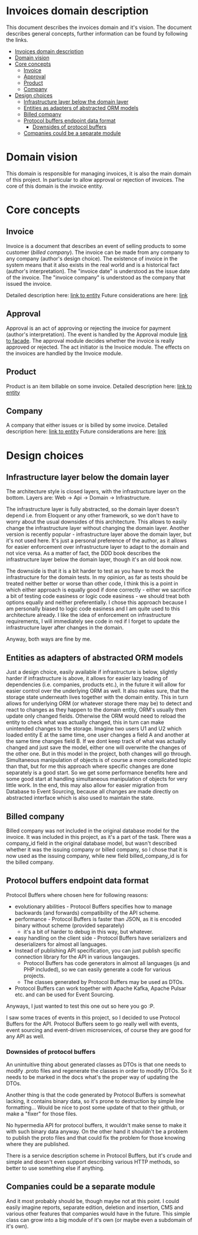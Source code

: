 Invoices domain description
==
This document describes the invoices domain and it's vision.
The document describes general concepts, further information can be found by following the links.


<!-- TOC -->
* [Invoices domain description](#invoices-domain-description)
* [Domain vision](#domain-vision)
* [Core concepts](#core-concepts)
  * [Invoice](#invoice)
  * [Approval](#approval)
  * [Product](#product)
  * [Company](#company)
* [Design choices](#design-choices)
  * [Infrastructure layer below the domain layer](#infrastructure-layer-below-the-domain-layer)
  * [Entities as adapters of abstracted ORM models](#entities-as-adapters-of-abstracted-orm-models)
  * [Billed company](#billed-company)
  * [Protocol buffers endpoint data format](#protocol-buffers-endpoint-data-format)
    * [Downsides of protocol buffers](#downsides-of-protocol-buffers)
  * [Companies could be a separate module](#companies-could-be-a-separate-module)
<!-- TOC -->

# Domain vision

This domain is responsible for managing invoices, it is also the main domain of this project.
In particular to allow approval or rejection of invoices.
The core of this domain is the invoice entity.

# Core concepts

## Invoice

Invoice is a document that describes an event of selling products to some customer (_billed company_).
The invoice can be made from any company to any company (author's design choice).
The existence of invoice in the system means that it also exists in the real world and is a historical fact (author's interpretation).
The "invoice date" is understood as the issue date of the invoice.
The "invoice company" is understood as the company that issued the invoice.

Detailed description here: [link to entity](Domain/Entities/Invoice.php)
Future considerations are here: [link](Domain/Entities/InvoiceFuture.md)

## Approval

Approval is an act of approving or rejecting the invoice for payment (author's interpretation).
The event is handled by the Approval module [link to facade](../Approval/Application/ApprovalFacade.php).
The approval module decides whether the invoice is really approved or rejected.
The act initiator is the Invoice module.
The effects on the invoices are handled by the Invoice module.


## Product

Product is an item billable on some invoice.
Detailed description here: [link to entity](Domain/Entities/Product.php)

## Company

A company that either issues or is billed by some invoice.
Detailed description here: [link to entity](Domain/Entities/Company.php)
Future considerations are here: [link](Domain/Entities/CompanyFuture.md)

# Design choices

## Infrastructure layer below the domain layer
The architecture style is closed layers, with the infrastructure layer on the bottom.
Layers are: Web -> Api -> Domain -> Infrastructure.

The infrastructure layer is fully abstracted, so the domain layer doesn't depend i.e. from Eloquent or any other
framework, so we don't have to worry about the usual downsides of this architecture.
This allows to easily change the infrastructure layer without changing the domain layer.
Another version is recently popular - infrastructure layer above the domain layer, but it's not used here.
It's just a personal preference of the author, as it allows for easier enforcement over infrastructure layer to adapt
to the domain and not vice versa.
As a matter of fact, the DDD book describes the infrastructure layer below the domain layer, though it's an old book
now.

The downside is that it is a bit harder to test as you have to mock the infrastructure for the domain tests.
In my opinion, as far as tests should be treated neither better or worse than other code,
I think this is a point in which either approach is equally good if done correctly - either we sacrifice a bit of
testing code easiness or logic code easiness - we should treat both options equally and neither preferentially.
I chose this approach because I am personally biased to logic code easiness and I am quite used to this architecture
already.
I like the idea of enforcement on infrastructure requirements,
I will immediately see code in red if I forget to update the infrastructure layer after changes in the domain.

Anyway, both ways are fine by me.

## Entities as adapters of abstracted ORM models

Just a design choice, easily available if infrastructure is below, slightly harder if infrastructure is above, it allows
for easier lazy loading of dependencies (i.e. companies, products etc.), in the future it will allow for easier control
over the underlying ORM as well.
It also makes sure, that the storage state underneath lives together with the domain entity.
This in turn allows for underlying ORM (or whatever storage there may be) to detect and react to changes as they
happen to the domain entity, ORM's usually then update only changed fields. Otherwise the ORM would need to reload the
entity to check what was actually changed, this in turn can make unintended changes to the storage.
Imagine two users U1 and U2 which loaded entity E at the same time, one user changes a field A and another at the same
time changes field B. If we dont keep track of what was actually changed and just save the model, either one will
overwrite the changes of the other one. But in this model in the project, both changes will go through.
Simultaneous manipulation of objects is of course a more complicated topic than that, but for me this approach where
specific changes are done separately is a good start.
So we get some performance benefits here and some good start at handling simultaneous manipulation of objects for very
little work.
In the end, this may also allow for easier migration from Database to Event Sourcing,
because all changes are made directly on abstracted interface which is also used to maintain the state.

## Billed company

Billed company was not included in the original database model for the invoice.
It was included in this project, as it's a part of the task.
There was a company_id field in the original database model, but wasn't described whether it was the issuing company or
billed company, so I chose that it is now used as the issuing company, while new field billed_company_id is for the
billed company.

## Protocol buffers endpoint data format

Protocol Buffers where chosen here for following reasons:

* evolutionary abilities - Protocol Buffers specifies how to manage backwards (and forwards) compatibility of the API
  scheme.
* performance - Protocol Buffers is faster than JSON, as it is encoded binary without scheme (provided separately)
    * it's a bit of harder to debug in this way, but whatever.
* easy handling on the client side - Protocol Buffers have serializers and deserializers for almost all languages.
* Instead of publishing API specification, you can just publish specific connection library for the API in various
  langauges.
    * Protocol Buffers has code generators in almost all languages (js and PHP included), so we can easily generate a
      code for various projects.
    * The classes generated by Protocol Buffers may be used as DTOs.
* Protocol Buffers can work together with Apache Kafka, Apache Pulsar etc. and can be used for Event Sourcing.

Anyways, I just wanted to test this one out so here you go :P.

I saw some traces of events in this project, so I decided to use Protocol Buffers for the API.
Protocol Buffers seem to go really well with events, event sourcing and event-driven microservices, of course they are
good for any API as well.

### Downsides of protocol buffers

An unintuitive thing about generated classes as DTOs is that one needs to modify .proto files and regenerate the classes
in order to modify DTOs.
So it needs to be marked in the docs what's the proper way of updating the DTOs.

Another thing is that the code generated by Protocol Buffers is somewhat lacking,
it contains binary data, so it's prone to destruction by simple line formatting...
Would be nice to post some update of that to their github, or make a "fixer" for those files.

No hypermedia API for protocol buffers, it wouldn't make sense to make it with such binary data anyway.
On the other hand it shouldn't be a problem to publish the proto files and that could fix the problem for those knowing
where they are published.

There is a service description scheme in Protocol Buffers, but it's crude and simple and doesn't even support describing
various HTTP methods, so better to use something else if anything.

## Companies could be a separate module

And it most probably should be, though maybe not at this point.
I could easily imagine reports, separate edition, deletion and insertion, CMS and various other features that companies
would have in the future.
This simple class can grow into a big module of it's own (or maybe even a subdomain of it's own).
